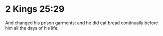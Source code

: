 # 2 Kings 25:29

And changed his prison garments: and he did eat bread continually before him all the days of his life.